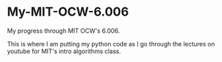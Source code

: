 # My-MIT-OCW-6.006
My progress through MIT OCW's 6.006.

This is where I am putting my python code as I go through the lectures on youtube for MIT's intro algorithms class.
